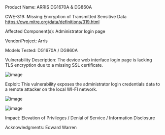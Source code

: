 Product Name: ARRIS DG1670A & DG860A

CWE-319: Missing Encryption of Transmitted Sensitive Data
https://cwe.mitre.org/data/definitions/319.html

Affected Component(s):
Administrator login page

Vendor/Project: Arris

Models Tested: DG1670A / DG860A

Vulnerability Description:
The device web interface login page is lacking TLS encryption due to a missing SSL certificate. 

![image](https://github.com/actuator/cve/assets/78701239/cfc900a8-2206-4b49-8c5f-c78b53769468)


Exploit: This vulnerability exposes the administrator login credentials data to a remote attacker on the local WI-FI network.

![image](https://github.com/actuator/cve/assets/78701239/de31c7bc-bdec-4f67-a8c9-18c3fe52a031)

![image](https://github.com/actuator/cve/assets/78701239/691f9040-c9aa-469e-b4a4-5ca8ef4cdc4b)

Impact: Elevation of Privileges / Denial of Service / Information Disclosure

Acknowledgments: Edward Warren



